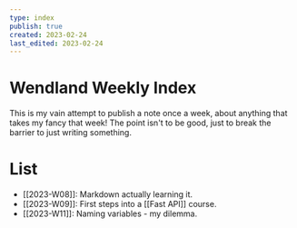 ```yaml
---
type: index
publish: true
created: 2023-02-24
last_edited: 2023-02-24
---
```

# Wendland Weekly Index

This is my vain attempt to publish a note once a week, about anything that takes my fancy that week! The point isn't to be good, just to break the barrier to just writing something.

# List
- [[2023-W08]]: Markdown actually learning it.
- [[2023-W09]]: First steps into a [[Fast API]] course.
- [[2023-W11]]: Naming variables - my dilemma.
